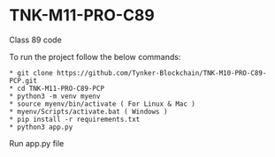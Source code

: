 # TNK-M11-PRO-C89

Class 89 code

To run the project follow the below commands:

```
* git clone https://github.com/Tynker-Blockchain/TNK-M10-PRO-C89-PCP.git
* cd TNK-M11-PRO-C89-PCP
* python3 -m venv myenv
* source myenv/bin/activate ( For Linux & Mac )
* myenv/Scripts/activate.bat ( Windows )
* pip install -r requirements.txt
* python3 app.py
```

Run app.py file 
